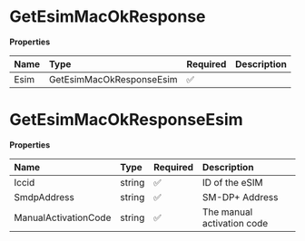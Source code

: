 # GetEsimMacOkResponse

**Properties**

| Name | Type                     | Required | Description |
| :--- | :----------------------- | :------- | :---------- |
| Esim | GetEsimMacOkResponseEsim | ✅       |             |

# GetEsimMacOkResponseEsim

**Properties**

| Name                 | Type   | Required | Description                |
| :------------------- | :----- | :------- | :------------------------- |
| Iccid                | string | ✅       | ID of the eSIM             |
| SmdpAddress          | string | ✅       | SM-DP+ Address             |
| ManualActivationCode | string | ✅       | The manual activation code |
